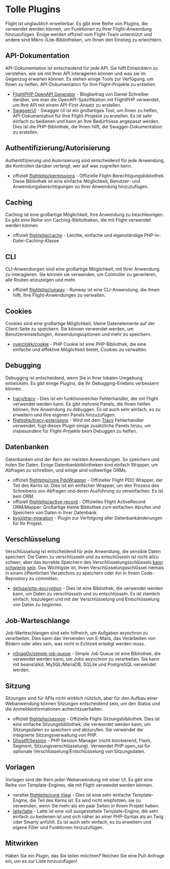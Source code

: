 # Tolle Plugins

Flight ist unglaublich erweiterbar. Es gibt eine Reihe von Plugins, die verwendet werden können, um Funktionen zu Ihrer Flight-Anwendung hinzuzufügen. Einige werden offiziell vom Flight-Team unterstützt und andere sind Mikro-/Lite-Bibliotheken, um Ihnen den Einstieg zu erleichtern.

## API-Dokumentation

API-Dokumentation ist entscheidend für jede API. Sie hilft Entwicklern zu verstehen, wie sie mit Ihrer API interagieren können und was sie im Gegenzug erwarten können. Es stehen einige Tools zur Verfügung, um Ihnen zu helfen, API-Dokumentation für Ihre Flight-Projekte zu erstellen.

- [FlightPHP OpenAPI Generator](https://dev.to/danielsc/define-generate-and-implement-an-api-first-approach-with-openapi-generator-and-flightphp-1fb3) - Blogbeitrag von Daniel Schreiber darüber, wie man die OpenAPI-Spezifikation mit FlightPHP verwendet, um Ihre API mit einem API-First-Ansatz zu erstellen.
- [SwaggerUI](https://github.com/zircote/swagger-php) - Swagger UI ist ein großartiges Tool, um Ihnen zu helfen, API-Dokumentation für Ihre Flight-Projekte zu erstellen. Es ist sehr einfach zu bedienen und kann an Ihre Bedürfnisse angepasst werden. Dies ist die PHP-Bibliothek, die Ihnen hilft, die Swagger-Dokumentation zu erstellen.

## Authentifizierung/Autorisierung

Authentifizierung und Autorisierung sind entscheidend für jede Anwendung, die Kontrollen darüber verlangt, wer auf was zugreifen kann.

- <span class="badge bg-primary">offiziell</span> [flightphp/permissions](/awesome-plugins/permissions) - Offizielle Flight-Berechtigungsbibliothek. Diese Bibliothek ist eine einfache Möglichkeit, Benutzer- und Anwendungsberechtigungen zu Ihrer Anwendung hinzuzufügen.

## Caching

Caching ist eine großartige Möglichkeit, Ihre Anwendung zu beschleunigen. Es gibt eine Reihe von Caching-Bibliotheken, die mit Flight verwendet werden können.

- <span class="badge bg-primary">offiziell</span> [flightphp/cache](/awesome-plugins/php-file-cache) - Leichte, einfache und eigenständige PHP-In-Datei-Caching-Klasse

## CLI

CLI-Anwendungen sind eine großartige Möglichkeit, mit Ihrer Anwendung zu interagieren. Sie können sie verwenden, um Controller zu generieren, alle Routen anzuzeigen und mehr.

- <span class="badge bg-primary">offiziell</span> [flightphp/runway](/awesome-plugins/runway) - Runway ist eine CLI-Anwendung, die Ihnen hilft, Ihre Flight-Anwendungen zu verwalten.

## Cookies

Cookies sind eine großartige Möglichkeit, kleine Datenelemente auf der Client-Seite zu speichern. Sie können verwendet werden, um Benutzereinstellungen, Anwendungsoptionen und mehr zu speichern.

- [overclokk/cookie](/awesome-plugins/php-cookie) - PHP Cookie ist eine PHP-Bibliothek, die eine einfache und effektive Möglichkeit bietet, Cookies zu verwalten.

## Debugging

Debugging ist entscheidend, wenn Sie in Ihrer lokalen Umgebung entwickeln. Es gibt einige Plugins, die Ihr Debugging-Erlebnis verbessern können.

- [tracy/tracy](/awesome-plugins/tracy) - Dies ist ein funktionsreicher Fehlerhandler, der mit Flight verwendet werden kann. Es gibt mehrere Panels, die Ihnen helfen können, Ihre Anwendung zu debuggen. Es ist auch sehr einfach, es zu erweitern und Ihre eigenen Panels hinzuzufügen.
- [flightphp/tracy-extensions](/awesome-plugins/tracy-extensions) - Wird mit dem [Tracy](/awesome-plugins/tracy) Fehlerhandler verwendet, fügt dieses Plugin einige zusätzliche Panels hinzu, um insbesondere für Flight-Projekte beim Debuggen zu helfen.

## Datenbanken

Datenbanken sind der Kern der meisten Anwendungen. So speichern und holen Sie Daten. Einige Datenbankbibliotheken sind einfach Wrapper, um Abfragen zu schreiben, und einige sind vollwertige ORMs.

- <span class="badge bg-primary">offiziell</span> [flightphp/core PdoWrapper](/awesome-plugins/pdo-wrapper) - Offizieller Flight PDO Wrapper, der Teil des Kerns ist. Dies ist ein einfacher Wrapper, um den Prozess des Schreibens von Abfragen und deren Ausführung zu vereinfachen. Es ist kein ORM.
- <span class="badge bg-primary">offiziell</span> [flightphp/active-record](/awesome-plugins/active-record) - Offizielles Flight ActiveRecord ORM/Mapper. Großartige kleine Bibliothek zum einfachen Abrufen und Speichern von Daten in Ihrer Datenbank.
- [byjg/php-migration](/awesome-plugins/migrations) - Plugin zur Verfolgung aller Datenbankänderungen für Ihr Projekt.

## Verschlüsselung

Verschlüsselung ist entscheidend für jede Anwendung, die sensible Daten speichert. Die Daten zu verschlüsseln und zu entschlüsseln ist nicht allzu schwer, aber das korrekte Speichern des Verschlüsselungsschlüssels [kann](https://stackoverflow.com/questions/6767839/where-should-i-store-an-encryption-key-for-php#:~:text=Write%20a%20php%20config%20file%20and%20store%20it,folder%20is%20not%20accessible%20to%20the%20end%20user.) [schwierig](https://www.reddit.com/r/PHP/comments/luqsn/the_encryption_key_where_do_you_store_it/) [sein](https://security.stackexchange.com/questions/48047/location-to-store-an-encryption-key). Das Wichtigste ist, Ihren Verschlüsselungsschlüssel niemals in einem öffentlichen Verzeichnis zu speichern oder ihn in Ihrem Code-Repository zu committen.

- [defuse/php-encryption](/awesome-plugins/php-encryption) - Dies ist eine Bibliothek, die verwendet werden kann, um Daten zu verschlüsseln und zu entschlüsseln. Es ist ziemlich einfach, loszulegen und mit der Verschlüsselung und Entschlüsselung von Daten zu beginnen.

## Job-Warteschlange

Job-Warteschlangen sind sehr hilfreich, um Aufgaben asynchron zu verarbeiten. Dies kann das Versenden von E-Mails, das Verarbeiten von Bildern oder alles sein, was nicht in Echtzeit erledigt werden muss.

- [n0nag0n/simple-job-queue](/awesome-plugins/simple-job-queue) - Simple Job Queue ist eine Bibliothek, die verwendet werden kann, um Jobs asynchron zu verarbeiten. Sie kann mit beanstalkd, MySQL/MariaDB, SQLite und PostgreSQL verwendet werden.

## Sitzung

Sitzungen sind für APIs nicht wirklich nützlich, aber für den Aufbau einer Webanwendung können Sitzungen entscheidend sein, um den Status und die Anmeldeinformationen aufrechtzuerhalten.

- <span class="badge bg-primary">offiziell</span> [flightphp/session](/awesome-plugins/session) - Offizielle Flight-Sitzungsbibliothek. Dies ist eine einfache Sitzungsbibliothek, die verwendet werden kann, um Sitzungsdaten zu speichern und abzurufen. Sie verwendet die integrierte Sitzungsverwaltung von PHP.
- [Ghostff/Session](/awesome-plugins/ghost-session) - PHP Session Manager (nicht blockierend, Flash, Segment, Sitzungsverschlüsselung). Verwendet PHP open_ssl für optionale Verschlüsselung/Entschlüsselung von Sitzungsdaten.

## Vorlagen

Vorlagen sind der Kern jeder Webanwendung mit einer UI. Es gibt eine Reihe von Template-Engines, die mit Flight verwendet werden können.

- <span class="badge bg-warning">veraltet</span> [flightphp/core View](/learn#views) - Dies ist eine sehr einfache Template-Engine, die Teil des Kerns ist. Es wird nicht empfohlen, sie zu verwenden, wenn Sie mehr als ein paar Seiten in Ihrem Projekt haben.
- [latte/latte](/awesome-plugins/latte) - Latte ist eine voll ausgestattete Template-Engine, die sehr einfach zu bedienen ist und sich näher an einer PHP-Syntax als an Twig oder Smarty anfühlt. Es ist auch sehr einfach, es zu erweitern und eigene Filter und Funktionen hinzuzufügen.

## Mitwirken

Haben Sie ein Plugin, das Sie teilen möchten? Reichen Sie eine Pull-Anfrage ein, um es zur Liste hinzuzufügen!